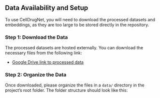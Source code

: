 ## Data Availability and Setup

To use CellDrugNet, you will need to download the processed datasets and embeddings, as they are too large to be stored directly in the repository.

### Step 1: Download the Data

The processed datasets are hosted externally. You can download the necessary files from the following link:

- [Google Drive link to processed data](https://drive.google.com/drive/folders/156-HcL9vjeLbM8ZMqwmg0mGyAeo_qynl?usp=sharing)

### Step 2: Organize the Data

Once downloaded, please organize the files in a `data/` directory in the project’s root folder. The folder structure should look like this:

